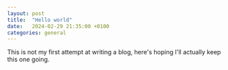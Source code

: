 ```yaml
---
layout: post
title:  "Hello world"
date:   2024-02-29 21:35:00 +0100
categories: general
---
```

This is not my first attempt at writing a blog, here's hoping I'll actually keep this one going. 
